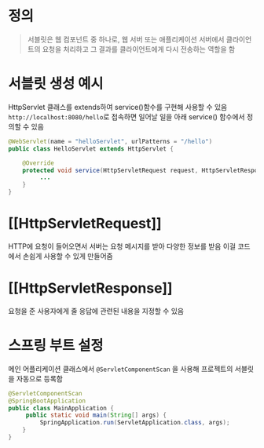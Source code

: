 # 정의

> 서블릿은 웹 컴포넌트 중 하나로, 웹 서버 또는 애플리케이션 서버에서 클라이언트의 요청을 처리하고 그 결과를 클라이언트에게 다시 전송하는 역할을 함

# 서블릿 생성 예시

HttpServlet 클래스를 extends하여 service()함수를 구현해 사용할 수 있음
`http://localhost:8080/hello`로 접속하면 일어날 일을 아래 service() 함수에서 정의할 수 있음
```java
@WebServlet(name = "helloServlet", urlPatterns = "/hello")
public class HelloServlet extends HttpServlet {

	@Override
    protected void service(HttpServletRequest request, HttpServletResponse response) throws ServletException, IOException {
         ...
    }
}
```

# [[HttpServletRequest]]
HTTP에 요청이 들어오면서 서버는 요청 메시지를 받아 다양한 정보를 받음
이걸 코드에서 손쉽게 사용할 수 있게 만들어줌

# [[HttpServletResponse]]
요청을 준 사용자에게 줄 응답에 관련된 내용을 지정할 수 있음

# 스프링 부트 설정

메인 어플리케이션 클래스에서 `@ServletComponentScan` 을 사용해 프로젝트의 서블릿을 자동으로 등록함
```java
@ServletComponentScan
@SpringBootApplication
public class MainApplication {
     public static void main(String[] args) {
         SpringApplication.run(ServletApplication.class, args);
    }
}
```